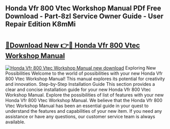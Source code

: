 ## Honda Vfr 800 Vtec Workshop Manual PDf Free Download - Part-8zl Service Owner Guide - User Repair Edition K8mMi

# <h2><a href="http://bc46983.oget.top/?id=Honda+Vfr+800+Vtec+Workshop+Manual">🔗Download New 👉🔴 Honda Vfr 800 Vtec Workshop Manual</a></h2>

[![Honda Vfr 800 Vtec Workshop Manual new download](https://i.imgur.com/5g1atiW.png)](http://bc46983.oget.top/?id=Honda+Vfr+800+Vtec+Workshop+Manual)
Exploring New Possibilities Welcome to the world of possibilities with your new Honda Vfr 800 Vtec Workshop Manual! This manual explores its potential for creativity and innovation. Step-by-Step Installation Guide This section provides a clear and concise installation guide for your new Honda Vfr 800 Vtec Workshop Manual. Explore the possibilities of list of features with your new Honda Vfr 800 Vtec Workshop Manual. We believe that the Honda Vfr 800 Vtec Workshop Manual has been an essential guide in your quest to understand the features and capabilities of your new item. If you need any assistance or have any questions, our customer service team is always available.
